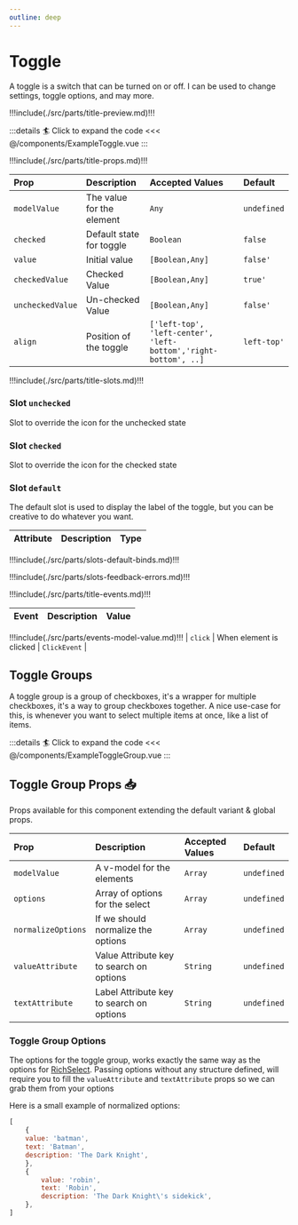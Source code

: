 ```yaml
---
outline: deep
---
```


# Toggle

A toggle is a switch that can be turned on or off. I can be used to change settings, toggle options, and may more.

!!!include(./src/parts/title-preview.md)!!!

<ExampleToggle />

:::details :surfer: Click to expand the code
<<< @/components/ExampleToggle.vue
:::

!!!include(./src/parts/title-props.md)!!!

| Prop             | Description               | Accepted Values                                                 | Default     |
|:-----------------|:--------------------------|:----------------------------------------------------------------|:------------|
| `modelValue`     | The value for the element | `Any`                                                           | `undefined` |
| `checked`        | Default state for toggle  | `Boolean`                                                       | `false`     |
| `value`          | Initial value             | `[Boolean,Any]`                                                 | `false'`    |
| `checkedValue`   | Checked Value             | `[Boolean,Any]`                                                 | `true'`     |
| `uncheckedValue` | Un-checked Value          | `[Boolean,Any]`                                                 | `false'`    |
| `align`          | Position of the toggle    | `['left-top', 'left-center', 'left-bottom','right-bottom', ..]` | `left-top'` |


!!!include(./src/parts/title-slots.md)!!!


### Slot `unchecked`

Slot to override the icon for the unchecked state

### Slot `checked`

Slot to override the icon for the checked state

### Slot `default`

The default slot is used to display the label of the toggle, but you can be creative to do whatever you want.


| Attribute   | Description               | Type                         |
|:------------|:--------------------------|:-----------------------------|
!!!include(./src/parts/slots-default-binds.md)!!!

!!!include(./src/parts/slots-feedback-errors.md)!!!

!!!include(./src/parts/title-events.md)!!!

| Event   | Description             | Value     |
|:--------|:------------------------|:----------|
!!!include(./src/parts/events-model-value.md)!!!
| `click` | When element is clicked | `ClickEvent` |


## Toggle Groups

A toggle group is a group of checkboxes, it's a wrapper for multiple checkboxes, it's a way to group checkboxes together.
A nice use-case for this, is whenever you want to select multiple items at once, like a list of items.


<ExampleToggleGroup />

:::details :surfer: Click to expand the code
<<< @/components/ExampleToggleGroup.vue
:::

## Toggle Group Props :inbox_tray:

Props available for this component extending the default variant & global props.

| Prop               | Description                              | Accepted Values | Default     |
|:-------------------|:-----------------------------------------|:----------------|:------------|
| `modelValue`       | A v-model for the elements               | `Array`         | `undefined` |
| `options`          | Array of options for the select          | `Array`         | `undefined` |
| `normalizeOptions` | If we should normalize the options       | `Array`         | `undefined` |
| `valueAttribute`   | Value Attribute key to search on options | `String`        | `undefined` |
| `textAttribute`    | Label Attribute key to search on options | `String`        | `undefined` |

### Toggle Group Options

The options for the toggle group, works exactly the same way as the options for [RichSelect](/guide/components/rich-select#options).
Passing options without any structure defined, will require you to fill the `valueAttribute` and `textAttribute` props so we can grab them from your options

Here is a small example of normalized options:

```js
[
    {
    value: 'batman',
    text: 'Batman',
    description: 'The Dark Knight',
    },
    {
        value: 'robin',
        text: 'Robin',
        description: 'The Dark Knight\'s sidekick',
    },
]
```
